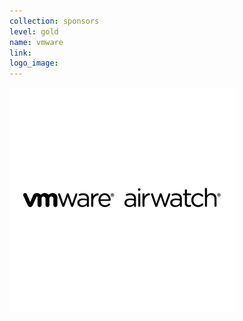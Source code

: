 ```yaml
---
collection: sponsors
level: gold
name: vmware
link:
logo_image:
---
```



![](/uploads/versions/vmware-001---x----360-360x---.png)